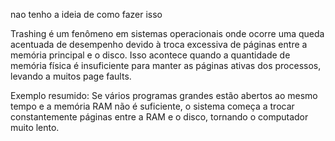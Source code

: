 nao tenho a ideia de como fazer isso

Trashing é um fenômeno em sistemas operacionais onde ocorre uma queda acentuada de desempenho devido à troca excessiva de páginas entre a memória principal e o disco. Isso acontece quando a quantidade de memória física é insuficiente para manter as páginas ativas dos processos, levando a muitos page faults.

Exemplo resumido:
Se vários programas grandes estão abertos ao mesmo tempo e a memória RAM não é suficiente, o sistema começa a trocar constantemente páginas entre a RAM e o disco, tornando o computador muito lento.